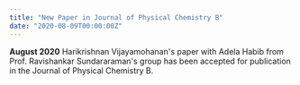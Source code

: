 ```yaml
---
title: "New Paper in Journal of Physical Chemistry B"
date: "2020-08-09T00:00:00Z"
---
```

**August 2020** Harikrishnan Vijayamohanan's paper with Adela Habib from Prof. Ravishankar Sundararaman's group has been accepted for publication in the Journal of Physical Chemistry B.